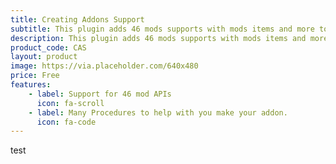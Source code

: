 ```yaml
---
title: Creating Addons Support
subtitle: This plugin adds 46 mods supports with mods items and more to make your addon easily!
description: This plugin adds 46 mods supports with mods items and more to make your addon easily!
product_code: CAS
layout: product
image: https://via.placeholder.com/640x480
price: Free
features:
    - label: Support for 46 mod APIs
      icon: fa-scroll
    - label: Many Procedures to help with you make your addon.
      icon: fa-code
---
```

test
